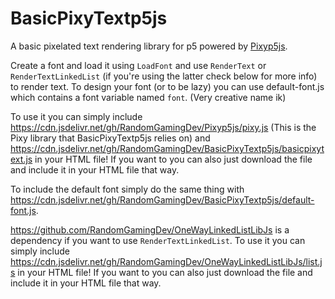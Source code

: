 # BasicPixyTextp5js
A basic pixelated text rendering library for p5 powered by [Pixyp5js](https://github.com/RandomGamingDev/Pixyp5js).

Create a font and load it using `LoadFont` and use `RenderText` or `RenderTextLinkedList` (if you're using the latter check below for more info) to render text. To design your font (or to be lazy) you can use
default-font.js which contains a font variable named `font`. (Very creative name ik)

To use it you can simply include https://cdn.jsdelivr.net/gh/RandomGamingDev/Pixyp5js/pixy.js (This is the Pixy library that BasicPixyTextp5js relies on) and https://cdn.jsdelivr.net/gh/RandomGamingDev/BasicPixyTextp5js/basicpixytext.js in your HTML file!
If you want to you can also just download the file and include it in your HTML file that way.

To include the default font simply do the same thing with https://cdn.jsdelivr.net/gh/RandomGamingDev/BasicPixyTextp5js/default-font.js.

https://github.com/RandomGamingDev/OneWayLinkedListLibJs is a dependency if you want to use `RenderTextLinkedList`. To use it you can simply include https://cdn.jsdelivr.net/gh/RandomGamingDev/OneWayLinkedListLibJs/list.js in your HTML file! If you want to you can also just download the file and include it in your HTML file that way.
